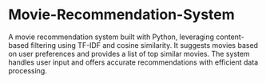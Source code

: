 # Movie-Recommendation-System
A movie recommendation system built with Python, leveraging content-based filtering using TF-IDF and cosine similarity. It suggests movies based on user preferences and provides a list of top similar movies. The system handles user input and offers accurate recommendations with efficient data processing.
